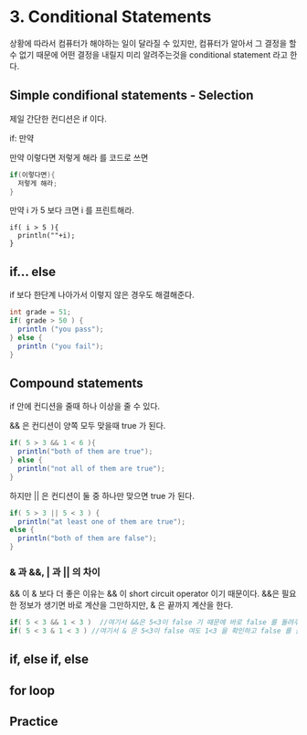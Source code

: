 # 3. Conditional Statements

상황에 따라서 컴퓨터가 해야하는 일이 달라질 수 있지만, 컴퓨터가 알아서 그 결정을 할 수 없기 때문에 어떤 결정을 내릴지 미리 알려주는것을 conditional statement 라고 한다.

## Simple condifional statements - Selection

제일 간단한 컨디션은 if 이다.

if: 만약

만약 이렇다면 저렇게 해라 를 코드로 쓰면
```java
if(이렇다면){
  저렇게 해라;
}
```

만약 i 가 5 보다 크면 i 를 프린트해라.
```
if( i > 5 ){
  println(""+i);
}
```

## if... else

if 보다 한단계 나아가서 이렇지 않은 경우도 해결해준다.

```java
int grade = 51;
if( grade > 50 ) {
  println ("you pass");
} else {
  println ("you fail");
}
```

## Compound statements

if 안에 컨디션을 줄때 하나 이상을 줄 수 있다.

&& 은 컨디션이 양쪽 모두 맞을때 true 가 된다.
```java
if( 5 > 3 && 1 < 6 ){
  println("both of them are true");
} else {
  println("not all of them are true");
}
```

하지만 || 은 컨디션이 둘 중 하나만 맞으면 true 가 된다.
```java
if( 5 > 3 || 5 < 3 ) {
  println("at least one of them are true");
else {
  println("both of them are false");
}
```

### & 과 &&, | 과 || 의 차이

&& 이 & 보다 더 좋은 이유는 && 이 short circuit operator 이기 때문이다.
&&은 필요한 정보가 생기면 바로 계산을 그만하지만, & 은 끝까지 계산을 한다.

```java
if( 5 < 3 && 1 < 3 )  //여기서 &&은 5<3이 false 기 때문에 바로 false 를 돌려주지만
if( 5 < 3 & 1 < 3 ) //여기서 & 은 5<3이 false 여도 1<3 을 확인하고 false 를 돌려준다.
```

## if, else if, else



## for loop



## Practice

